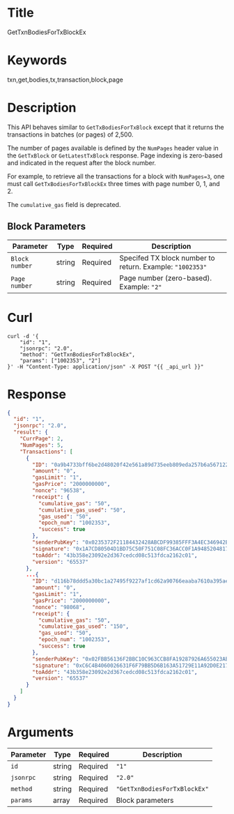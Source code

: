 # Title

GetTxnBodiesForTxBlockEx

# Keywords

txn,get,bodies,tx,transaction,block,page

# Description

This API behaves similar to `GetTxBodiesForTxBlock` except that it
returns the transactions in batches (or pages) of 2,500.

The number of pages available is defined by the `NumPages` header
value in the `GetTxBlock` or `GetLatestTxBlock` response. Page
indexing is zero-based and indicated in the request after the block
number.

For example, to retrieve all the transactions for a block with `NumPages=3`, one
must call `GetTxBodiesForTxBlockEx` three times with page number 0, 1, and 2.

The `cumulative_gas` field is deprecated.

## Block Parameters

| Parameter      | Type   | Required | Description                                              |
| -------------- | ------ | -------- | -------------------------------------------------------- |
| `Block number` | string | Required | Specifed TX block number to return. Example: `"1002353"` |
| `Page number`  | string | Required | Page number (zero-based). Example: `"2"`                 |

# Curl

```shell
curl -d '{
    "id": "1",
    "jsonrpc": "2.0",
    "method": "GetTxnBodiesForTxBlockEx",
    "params": ["1002353", "2"]
}' -H "Content-Type: application/json" -X POST "{{ _api_url }}"
```

# Response

```json
{
  "id": "1",
  "jsonrpc": "2.0",
  "result": {
    "CurrPage": 2,
    "NumPages": 5,
    "Transactions": [
      {
        "ID": "0a9b4733bff6be2d48020f42e561a89d735eeb809eda257b6a56712223e842eb",
        "amount": "0",
        "gasLimit": "1",
        "gasPrice": "2000000000",
        "nonce": "96538",
        "receipt": {
          "cumulative_gas": "50",
          "cumulative_gas_used": "50",
          "gas_used": "50",
          "epoch_num": "1002353",
          "success": true
        },
        "senderPubKey": "0x0235372F21184432428ABCDF99385FFF3A4EC346942B51FACBE9589DDF482C5D45",
        "signature": "0x1A7CD80504D1BD75C50F751C08FC36ACC0F1A94852048179BCC927A3D5BC297AF01FB0A9CADBEC9AB870D330C8E2931E7025AE1293CE66B7429ABC44E785F16B",
        "toAddr": "43b358e23092e2d367cedcd08c513fdca2162c01",
        "version": "65537"
      },
      ...{
        "ID": "d116b78ddd5a30bc1a27495f9227af1cd62a90766eaaba7610a395aeab78ee10",
        "amount": "0",
        "gasLimit": "1",
        "gasPrice": "2000000000",
        "nonce": "98068",
        "receipt": {
          "cumulative_gas": "50",
          "cumulative_gas_used": "150",
          "gas_used": "50",
          "epoch_num": "1002353",
          "success": true
        },
        "senderPubKey": "0x02FBB56136F2BBC10C963CCB8FA19287926A655023AB137BB018D2C65238D0F481",
        "signature": "0xC6C4B4060026631F6F79BB5D6B163A51729E11A92D0E217F3ABCD38D2A8E733C62A9EBADA184DEAD5859BBE68ABD888E3A0B194B260FF7A9ACD58523A37EF896",
        "toAddr": "43b358e23092e2d367cedcd08c513fdca2162c01",
        "version": "65537"
      }
    ]
  }
}
```

# Arguments

| Parameter | Type   | Required | Description                  |
| --------- | ------ | -------- | ---------------------------- |
| `id`      | string | Required | `"1"`                        |
| `jsonrpc` | string | Required | `"2.0"`                      |
| `method`  | string | Required | `"GetTxnBodiesForTxBlockEx"` |
| `params`  | array  | Required | Block parameters             |
